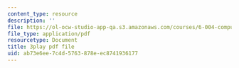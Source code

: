```yaml
---
content_type: resource
description: ''
file: https://ol-ocw-studio-app-qa.s3.amazonaws.com/courses/6-004-computation-structures-spring-2017/ab73e6ee7c4d5763878eec8741936177_SlwUHJ4kgjI.pdf
file_type: application/pdf
resourcetype: Document
title: 3play pdf file
uid: ab73e6ee-7c4d-5763-878e-ec8741936177
---
```

